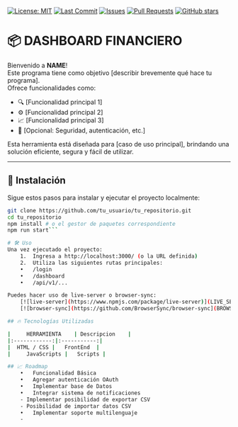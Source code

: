 
[![License: MIT](https://img.shields.io/badge/License-MIT-yellow.svg)](LICENSE)
[![Last Commit](https://img.shields.io/github/last-commit/BillyWarren/Dashboard-prototype.svg)](https://github.com/BillyWarren/Dashboard-prototype/commits/main)
[![Issues](https://img.shields.io/github/issues/BillyWarren/Dashboard-prototype.svg)](https://github.com/BillyWarren/Dashboard-prototype/issues)
[![Pull Requests](https://img.shields.io/github/issues-pr/BillyWarren/Dashboard-prototype.svg)](https://github.com/BillyWarren/Dashboard-prototype/pulls)
[![GitHub stars](https://img.shields.io/github/stars/BillyWarren/Dashboard-prototype.svg)](https://github.com/BillyWarren/Dashboard-prototype/stargazers)



# 📦 DASHBOARD FINANCIERO

Bienvenido a **NAME**!  
Este programa tiene como objetivo [describir brevemente qué hace tu programa].  
Ofrece funcionalidades como:
- 🔍 [Funcionalidad principal 1]
- ⚙️ [Funcionalidad principal 2]
- 📈 [Funcionalidad principal 3]
- 🔐 [Opcional: Seguridad, autenticación, etc.]

Esta herramienta está diseñada para [caso de uso principal], brindando una solución eficiente, segura y fácil de utilizar.

---

## 🚀 Instalación

Sigue estos pasos para instalar y ejecutar el proyecto localmente:

```bash
git clone https://github.com/tu_usuario/tu_repositorio.git
cd tu_repositorio
npm install # o el gestor de paquetes correspondiente
npm run start```

# 🛠️ Uso
Una vez ejecutado el proyecto:
	1.	Ingresa a http://localhost:3000/ (o la URL definida)
	2.	Utiliza las siguientes rutas principales:
	•	/login
	•	/dashboard
	•	/api/v1/...

Puedes hacer uso de live-server o browser-sync:
    [![live-server](https://www.npmjs.com/package/live-server)](LIVE_SERVER)
    [![browser-sync](https://github.com/BrowserSync/browser-sync](BROWSER-SYNC)

## 🔥 Tecnologías Utilizadas

|     HERRAMIENTA    | Descripcion    |
|:------------:|:-----------:|
|  HTML / CSS |   FrontEnd  |
|     JavaScripts |   Scripts |

## 📈 Roadmap
    •	Funcionalidad Básica
    •	Agregar autenticación OAuth
    •	Implementar base de Datos
    •	Integrar sistema de notificaciones
    - Implementar posibilidad de exportar CSV
    - Posibilidad de importar datos CSV
    •	Implementar soporte multilenguaje
    - 


